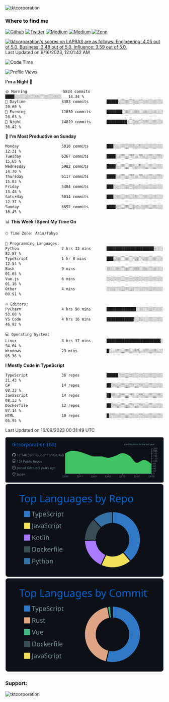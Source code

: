 <p align="left"> <img src="https://komarev.com/ghpvc/?username=tktcorporation&label=Profile%20views&color=0e75b6&style=flat" alt="tktcorporation" /> </p>

<h3>Where to find me</h3>
<p>
<a href="https://github.com/tktcorporation" target="_blank"><img alt="Github" src="https://img.shields.io/badge/GitHub-%2312100E.svg?&style=for-the-badge&logo=Github&logoColor=white" /></a>
<a href="https://twitter.com/tktcorporation" target="_blank"><img alt="Twitter" src="https://img.shields.io/badge/twitter-%231DA1F2.svg?&style=for-the-badge&logo=twitter&logoColor=white" /></a>
<a href="https://www.linkedin.com/in/tktcorporation" target="_blank"><img alt="Medium" src="https://img.shields.io/badge/linkdin-0a66c2.svg?&style=for-the-badge&logo=linkedin&logoColor=white" /></a>
<a href="https://qiita.com/tktcorporation" target="_blank"><img alt="Medium" src="https://img.shields.io/badge/qiita-55C500.svg?&style=for-the-badge&logo=qiita&logoColor=white" /></a>
<a href="https://zenn.dev/tktcorporation" target="_blank"><img alt="Zenn" src="https://img.shields.io/badge/Zenn-3EA8FF.svg?&style=for-the-badge&logo=Zenn&logoColor=white" /></a>
</p>

<!--START_SECTION:lapras-card-->
<p ><a href="https://lapras.com/public/tktcorporation" target="_blank" rel="noopener noreferrer"><img alt="tktcorporation's scores on LAPRAS are as follows: Engineering: 4.05 out of 5.0, Business: 3.48 out of 5.0, Influence: 3.59 out of 5.0." src="https://lapras-card-generator.vercel.app/api/svg?e=4.05&b=3.48&i=3.59&b1=%23232323&b2=%236d6d6d&i1=%23212121&i2=%23818181&l=en" width="300" ></a>  
Last Updated on 9/16/2023, 12:01:42 AM</p>
<!--END_SECTION:lapras-card-->
  
<!--START_SECTION:waka-->
![Code Time](http://img.shields.io/badge/Code%20Time-1%2C150%20hrs%2038%20mins-blue)

![Profile Views](http://img.shields.io/badge/Profile%20Views-0-blue)

**I'm a Night 🦉** 

```text
🌞 Morning                5834 commits        ████░░░░░░░░░░░░░░░░░░░░░   14.34 % 
🌆 Daytime                8383 commits        █████░░░░░░░░░░░░░░░░░░░░   20.60 % 
🌃 Evening                11650 commits       ███████░░░░░░░░░░░░░░░░░░   28.63 % 
🌙 Night                  14819 commits       █████████░░░░░░░░░░░░░░░░   36.42 % 
```
📅 **I'm Most Productive on Sunday** 

```text
Monday                   5010 commits        ███░░░░░░░░░░░░░░░░░░░░░░   12.31 % 
Tuesday                  6367 commits        ████░░░░░░░░░░░░░░░░░░░░░   15.65 % 
Wednesday                5982 commits        ████░░░░░░░░░░░░░░░░░░░░░   14.70 % 
Thursday                 6117 commits        ████░░░░░░░░░░░░░░░░░░░░░   15.03 % 
Friday                   5484 commits        ███░░░░░░░░░░░░░░░░░░░░░░   13.48 % 
Saturday                 5034 commits        ███░░░░░░░░░░░░░░░░░░░░░░   12.37 % 
Sunday                   6692 commits        ████░░░░░░░░░░░░░░░░░░░░░   16.45 % 
```


📊 **This Week I Spent My Time On** 

```text
🕑︎ Time Zone: Asia/Tokyo

💬 Programming Languages: 
Python                   7 hrs 33 mins       █████████████████████░░░░   82.87 % 
TypeScript               1 hr 8 mins         ███░░░░░░░░░░░░░░░░░░░░░░   12.54 % 
Bash                     9 mins              ░░░░░░░░░░░░░░░░░░░░░░░░░   01.65 % 
Vue.js                   6 mins              ░░░░░░░░░░░░░░░░░░░░░░░░░   01.16 % 
Other                    4 mins              ░░░░░░░░░░░░░░░░░░░░░░░░░   00.91 % 

🔥 Editors: 
PyCharm                  4 hrs 50 mins       █████████████░░░░░░░░░░░░   53.08 % 
VS Code                  4 hrs 16 mins       ████████████░░░░░░░░░░░░░   46.92 % 

💻 Operating System: 
Linux                    8 hrs 37 mins       ████████████████████████░   94.64 % 
Windows                  29 mins             █░░░░░░░░░░░░░░░░░░░░░░░░   05.36 % 
```

**I Mostly Code in TypeScript** 

```text
TypeScript               36 repos            █████░░░░░░░░░░░░░░░░░░░░   21.43 % 
C#                       14 repos            ██░░░░░░░░░░░░░░░░░░░░░░░   08.33 % 
JavaScript               14 repos            ██░░░░░░░░░░░░░░░░░░░░░░░   08.33 % 
Dockerfile               12 repos            ██░░░░░░░░░░░░░░░░░░░░░░░   07.14 % 
HTML                     10 repos            █░░░░░░░░░░░░░░░░░░░░░░░░   05.95 % 
```




 Last Updated on 16/09/2023 00:31:49 UTC
<!--END_SECTION:waka-->

[![](https://raw.githubusercontent.com/tktcorporation/tktcorporation/master/profile-summary-card-output/github_dark/0-profile-details.svg)](https://github.com/vn7n24fzkq/github-profile-summary-cards)
[![](https://raw.githubusercontent.com/tktcorporation/tktcorporation/master/profile-summary-card-output/github_dark/1-repos-per-language.svg)](https://github.com/vn7n24fzkq/github-profile-summary-cards) [![](https://raw.githubusercontent.com/tktcorporation/tktcorporation/master/profile-summary-card-output/github_dark/2-most-commit-language.svg)](https://github.com/vn7n24fzkq/github-profile-summary-cards)

<h3 align="left">Support:</h3>
<p><a href="https://www.buymeacoffee.com/tktcorporation"> <img align="left" src="https://cdn.buymeacoffee.com/buttons/v2/default-yellow.png" height="50" width="210" alt="tktcorporation" /></a></p><br><br>
